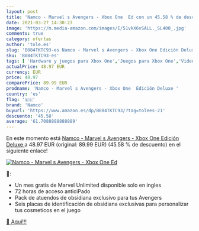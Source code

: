 ```yaml
---
layout: post
title: 'Namco - Marvel s Avengers - Xbox One  Ed con un 45.58 % de descuento'
date: 2021-03-27 14:30:23
image: 'https://m.media-amazon.com/images/I/51vkX6vSALL._SL400_.jpg'
comments: true
category: ofertas
author: 'tole.es'
slug: 'B084TKTC93-es Namco - Marvel s Avengers - Xbox One Edición Deluxe'
sku: 'B084TKTC93-es'
tags: [ 'Hardware y juegos para Xbox One','Juegos para Xbox One','Videojuegos','namco','xbox', ]
actualPrice: 48.97 EUR
currency: EUR
price: 48.97
comparePrice: 89.99 EUR
prodname: 'Namco - Marvel s Avengers - Xbox One  Edición Deluxe '
country: 'es'
flag: '🇪🇸'
brand: 'Namco'
buyurl: 'https://www.amazon.es/dp/B084TKTC93/?tag=tolees-21'
descuento: '45.58'
average: '61.7088888888889'
---
```


En este momento está [Namco - Marvel s Avengers - Xbox One  Edición Deluxe ](https://www.amazon.es/dp/B084TKTC93/?tag=tolees-21) a 48.97 EUR (original: 89.99 EUR) (45.58 %  de descuento) en el siguiente enlace!

[![Namco - Marvel s Avengers - Xbox One  Ed](https://m.media-amazon.com/images/I/51vkX6vSALL._SL400_.jpg)](https://www.amazon.es/dp/B084TKTC93/?tag=tolees-21)

🔎:

- Un mes gratis de Marvel Unlimited disponible solo en ingles
- 72 horas de acceso anticiPado
- Pack de atuendos de obsidiana exclusivo para tus Avengers
- Seis placas de identificación de obsidiana exclusivas para personalizar tus cosmeticos en el juego

[🛒 Aquí!!!](https://www.amazon.es/dp/B084TKTC93/?tag=tolees-21)
